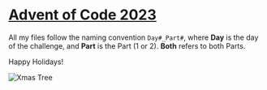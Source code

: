 # [Advent of Code 2023](https://adventofcode.com/2023)

All my files follow the naming convention `Day#_Part#`, where **Day** is the day of the challenge, and **Part** is the Part (1 or 2). **Both** refers to both Parts.

Happy Holidays!

![Xmas Tree](https://search.inetol.net/image_proxy?url=https%3A%2F%2Fwww.thespruce.com%2Fthmb%2FdzKKphEhIQm-BgqQBG_auQHY6oI%3D%2F1915x1565%2Ffilters%3Ano_upscale%28%29%3Amax_bytes%28150000%29%3Astrip_icc%28%29%2FChristmasTree-5ba295ecc9e77c00503fc3a4.jpg&h=459d15791ed97c38dd1c778810d8d622c18568313fa930f7d4a27058e3eae094)
